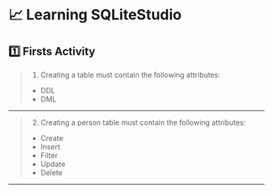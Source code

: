 # 📈 Learning SQLiteStudio

## 1️⃣ Firsts Activity

> 1) Creating a table must contain the following attributes:
>
> - DDL
> - DML
---

> 2) Creating a person table must contain the following attributes:
>
> - Create
> - Insert
> - Filter
> - Update
> - Delete
---
